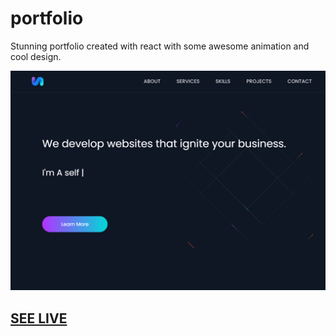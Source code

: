 # portfolio 

Stunning portfolio created with react with some awesome animation and cool design.


![screen shot](b37da1a1-5acf-477c-915d-28e9dd83cf5f.png )

## [SEE LIVE](https://ibrahim-fayed.netlify.app/)